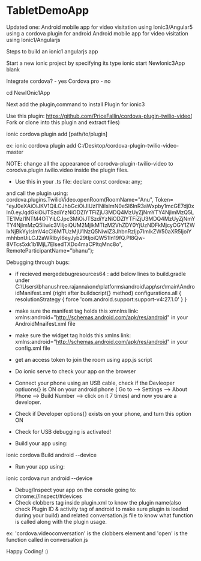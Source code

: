 # TabletDemoApp
Updated one: Android mobile app for video visitation using Ionic3/Angular5 using a cordova plugin for android 
Android mobile app for video visitation using Ionic1/Angularjs

Steps to build an ionic1 angularjs app

Start a new ionic project by specifying its type
ionic start NewIonic3App blank 

Integrate cordova? - yes Cordova pro - no

cd NewIOnic1App

Next add the plugin,command to install Plugin for ionic3

Use this plugin: https://github.com/PriceFallin/cordova-plugin-twilio-video( Fork or clone into this plugin and extract files)

ionic cordova plugin add [path/to/plugin]

ex: ionic cordova plugin add C:/Desktop/cordova-plugin-twilio-video-master 

NOTE: change all the appearance of corodva-plugin-twilio-video to corodva.plugin.twilio.video inside the plugin files. 
 
* Use this in your .ts file: 
declare const cordova: any;
 
 and call the plugin using: 
 cordova.plugins.TwilioVideo.openRoom(RoomName="Anu", Token= "eyJ0eXAiOiJKV1QiLCJhbGciOiJIUzI1NiIsImN0eSI6InR3aWxpby1mcGE7dj0xIn0.eyJqdGkiOiJTSzdiYzNiODZlYTFiZjU3MDQ4MzUyZjNmYTY4NjlmMzQ5LTE1MzI1NTM4OTYiLCJpc3MiOiJTSzdiYzNiODZlYTFiZjU3MDQ4MzUyZjNmYTY4NjlmMzQ5Iiwic3ViIjoiQUM2MjlkMTIzM2VhZDY0YjUzNDFkMjcyOGY1ZWIxNjBkYyIsImV4cCI6MTUzMjU1NzQ5NiwiZ3JhbnRzIjp7ImlkZW50aXR5IjoiYmhhbnUiLCJ2aWRlbyI6eyJyb29tIjoiQW51In19fQ.PI8Qw-8VTcs5xk1b1MjL7EIsedTXDo4maCPltqMnc8o", RemoteParticipantName="bhanu");

Debugging through bugs:

* if recieved mergedebugresources64 : add below lines to build.gradle under C:\Users\bhanushree.rajanna\one\platforms\android\app\src\main\AndroidManifest.xml (right after buildscript{} method)
configurations.all { resolutionStrategy { force 'com.android.support:support-v4:27.1.0' } }

* make sure the manifest tag holds this xmnlns link:
xmlns:android="http://schemas.android.com/apk/res/android" in your AndroidMnaifest.xml file

* make sure the widget tag holds this xmlns link:
xmlns:android="http://schemas.android.com/apk/res/android" in your config.xml file

* get an access token to join the room using app.js script

* Do ionic serve to check your app on the browser

* Connect your phone using an USB cable, check if the Devleoper optiuons{} is ON on your android phone ( Go to --> Settings --> About Phone --> Build Number --> click on it 7 times) and now you are a developer.

* Check if Developer options{} exists on your phone, and turn this option ON

* Check for USB debugging is activated!

* Build your app using:

ionic cordova Build android --device

* Run your app using:

ionic cordova run android --device

* Debug/Inspect your app on the console going to: chrome://inspect/#devices
* Check clobbers tag inside plugin.xml to know the plugin name(also check Plugin ID & activity tag of android to make sure plugin is loaded during your build) and related conversation.js file to know what function is called along with the plugin usage.

ex: 'cordova.videoconversation' is the clobbers element and 'open' is the function called in conversation.js 

Happy Coding! :)
